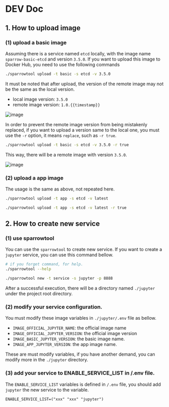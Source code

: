 # DEV Doc

## 1. How to upload image

### (1) upload a basic image

Assuming there is a service named ```etcd``` locally, with the image name ```sparrow-basic-etcd``` and version ```3.5.0```. If you want to upload this image to Docker Hub, you need to use the following commands

```bash
./sparrowtool upload -t basic -s etcd -v 3.5.0
```

It must be noted that after upload, the version of the remote image may not be the same as the local version.

- local image version: ```3.5.0```
- remote image version: ```1.0.{{timestamp}}```

![image](https://github.com/WGrape/lexer/assets/35942268/0c8b2850-940b-4d38-b307-e5508b1df9fe)

In order to prevent the remote image version from being mistakenly replaced, if you want to upload a version same to the local one, you must use the ```-r``` option, it means ```replace```, such as ```-r true```.

```bash
./sparrowtool upload -t basic -s etcd -v 3.5.0 -r true
```

This way, there will be a remote image with version ```3.5.0```.

![image](https://github.com/WGrape/lexer/assets/35942268/60b3fc54-2535-4319-83d5-1f7b0dc4a37c)

### (2) upload a app image

The usage is the same as above, not repeated here.

```bash
./sparrowtool upload -t app -s etcd -v latest

./sparrowtool upload -t app -s etcd -v latest -r true
```

## 2. How to create new service

### (1) use sparrowtool

You can use the ```sparrowtool``` to create new service. If you want to create a ```jupyter``` service, you can use this command bellow.

```bash
# if you forget command, for help.
./sparrowtool --help

./sparrowtool new -t service -s jupyter -p 8888
```

After a successful execution, there will be a directory named ```./jupyter``` under the project root directory.

### (2) modify your service configuration.

You must modify these image variables in ```./jupyter/.env``` file as bellow.

- ```IMAGE_OFFICIAL_JUPYTER_NAME```: the official image name
- ```IMAGE_OFFICIAL_JUPYTER_VERSION```: the official image version
- ```IMAGE_BASIC_JUPYTER_VERSION```: the basic image name.
- ```IMAGE_APP_JUPYTER_VERSION```: the app image name.

These are must modify variables, if you have another demand, you can modify more in the ```./jupyter``` directory.

### (3) add your service to ENABLE_SERVICE_LIST in /.env file.

The ```ENABLE_SERVICE_LIST``` variables is defined in ```/.env``` file, you should add ```jupyter``` the new service to the variable.

```
ENABLE_SERVICE_LIST=("xxx" "xxx" "jupyter")
```
